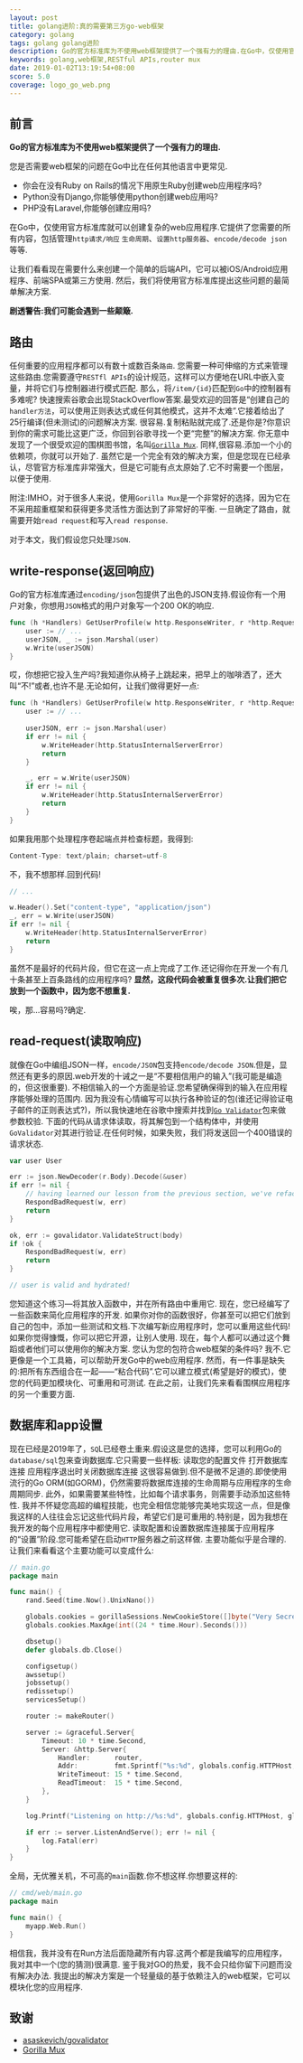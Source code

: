 ```yaml
---
layout: post
title: golang进阶:真的需要第三方go-web框架
category: golang
tags: golang golang进阶
description: Go的官方标准库为不使用web框架提供了一个强有力的理由.在Go中，仅使用官方标准库就可以创建复杂的web应用程序
keywords: golang,web框架,RESTful APIs,router mux
date: 2019-01-02T13:19:54+08:00
score: 5.0
coverage: logo_go_web.png
---
```


## 前言
**Go的官方标准库为不使用web框架提供了一个强有力的理由.**

您是否需要web框架的问题在Go中比在任何其他语言中更常见.

- 你会在没有Ruby on Rails的情况下用原生Ruby创建web应用程序吗?
- Python没有Django,你能够使用python创建web应用吗?
- PHP没有Laravel,你能够创建应用吗?

在Go中，仅使用官方标准库就可以创建复杂的web应用程序.它提供了您需要的所有内容，包括管理`http请求/响应` `生命周期`、`设置http服务器`、`encode/decode json`等等.

让我们看看现在需要什么来创建一个简单的后端API，它可以被iOS/Android应用程序、前端SPA或第三方使用.
然后，我们将使用官方标准库提出这些问题的最简单解决方案.

**剧透警告:我们可能会遇到一些颠簸.**

## 路由

任何重要的应用程序都可以有数十或数百条`路由`.
您需要一种可伸缩的方式来管理这些路由.您需要遵守`RESTfl APIs`的设计规范，这样可以方便地在URL中嵌入变量，并将它们与控制器进行模式匹配.
那么，将`/item/{id}`匹配到`Go`中的控制器有多难呢?
快速搜索谷歌会出现StackOverflow答案.最受欢迎的回答是“创建自己的`handler方法`，可以使用正则表达式或任何其他模式，这并不太难”.它接着给出了25行编译(但未测试)的问题解决方案.
很容易.复制粘贴就完成了.还是你是?你意识到你的需求可能比这更广泛，你回到谷歌寻找一个更“完整”的解决方案.
你无意中发现了一个很受欢迎的围棋图书馆，名叫[`Gorilla Mux`](http://www.gorillatoolkit.org/pkg/mux).
同样,很容易.添加一个小的依赖项，你就可以开始了.
虽然它是一个完全有效的解决方案，但是您现在已经承认，尽管官方标准库非常强大，但是它可能有点太原始了.它不时需要一个图层，以便于使用.

附注:IMHO，对于很多人来说，使用`Gorilla Mux`是一个非常好的选择，因为它在不采用超重框架和获得更多灵活性方面达到了非常好的平衡.
一旦确定了路由，就需要开始`read request`和写入`read response`.

对于本文，我们假设您只处理`JSON`.


## write-response(返回响应)

Go的官方标准库通过`encoding/json`包提供了出色的JSON支持.假设你有一个用户对象，你想用`JSON`格式的用户对象写一个200 OK的响应.

```go
func (h *Handlers) GetUserProfile(w http.ResponseWriter, r *http.Request) {
	user := // ...
	userJSON, _ := json.Marshal(user)
	w.Write(userJSON)
}
```

哎，你想把它投入生产吗?我知道你从椅子上跳起来，把早上的咖啡洒了，还大叫“不!”或者,也许不是.无论如何，让我们做得更好一点:

```go
func (h *Handlers) GetUserProfile(w http.ResponseWriter, r *http.Request) {
	user := // ...
	
	userJSON, err := json.Marshal(user)
	if err != nil {
		w.WriteHeader(http.StatusInternalServerError)
		return
	}

	_, err = w.Write(userJSON)
	if err != nil {
		w.WriteHeader(http.StatusInternalServerError)
		return
	}
}

```

如果我用那个处理程序卷起端点并检查标题，我得到:

```go
Content-Type: text/plain; charset=utf-8
```

不，我不想那样.回到代码!

```go
// ...

w.Header().Set("content-type", "application/json")
_, err = w.Write(userJSON)
if err != nil {
	w.WriteHeader(http.StatusInternalServerError)
	return
}
```

虽然不是最好的代码片段，但它在这一点上完成了工作.还记得你在开发一个有几十条甚至上百条路线的应用程序吗?
**显然，这段代码会被重复很多次.让我们把它放到一个函数中，因为您不想重复.**

唉，那…容易吗?确定.

## read-request(读取响应)

就像在Go中编组JSON一样，`encode/JSON`包支持`encode/decode JSON`.但是，显然还有更多的原因.web开发的十诫之一是“不要相信用户的输入”(我可能是编造的，但这很重要).
不相信输入的一个方面是验证.您希望确保得到的输入在应用程序能够处理的范围内.
因为我没有心情编写可以执行各种验证的包(谁还记得验证电子邮件的正则表达式?)，所以我快速地在谷歌中搜索并找到[`Go Validator`](https://github.com/asaskevich/govalidator)包来做参数校验.
下面的代码从请求体读取，将其解包到一个结构体中，并使用`GoValidator`对其进行验证.在任何时候，如果失败，我们将发送回一个400错误的请求状态.

```go
var user User

err := json.NewDecoder(r.Body).Decode(&user)
if err != nil {
	// having learned our lesson from the previous section, we've refactored this code into its own function
	RespondBadRequest(w, err)
	return
}

ok, err := govalidator.ValidateStruct(body)
if !ok {
	RespondBadRequest(w, err)
	return
}

// user is valid and hydrated!
```

您知道这个练习—将其放入函数中，并在所有路由中重用它.
现在，您已经编写了一些函数来简化应用程序的开发.
如果你对你的函数很好，你甚至可以把它们放到自己的包中，添加一些测试和文档.下次编写新应用程序时，您可以重用这些代码!
如果你觉得慷慨，你可以把它开源，让别人使用.
现在，每个人都可以通过这个舞蹈或者他们可以使用你的解决方案.
您认为您的包符合web框架的条件吗?
我不.它更像是一个工具箱，可以帮助开发Go中的web应用程序.
然而，有一件事是缺失的:把所有东西组合在一起——“粘合代码”.它可以建立模式(希望是好的模式)，使您的代码更加模块化、可重用和可测试.
在此之前，让我们先来看看围棋应用程序的另一个重要方面.


## 数据库和app设置

现在已经是2019年了，`SQ`L已经卷土重来.假设这是您的选择，您可以利用Go的`database/sql`包来查询数据库.它只需要一些样板:
读取您的配置文件
打开数据库连接
应用程序退出时关闭数据库连接
这很容易做到.但不是微不足道的.即使使用流行的Go ORM(如GORM)，仍然需要将数据库连接的生命周期与应用程序的生命周期同步.
此外，如果需要某些特性，比如每个请求事务，则需要手动添加这些特性.
我并不怀疑您高超的编程技能，也完全相信您能够完美地实现这一点，但是像我这样的人往往会忘记这些代码片段，希望它们是可重用的.特别是，因为我想在我开发的每个应用程序中都使用它.
读取配置和设置数据库连接属于应用程序的“设置”阶段.您可能希望在启动`HTTP`服务器之前这样做.
主要功能似乎是合理的.让我们来看看这个主要功能可以变成什么:

```go
// main.go
package main

func main() {
	rand.Seed(time.Now().UnixNano())

	globals.cookies = gorillaSessions.NewCookieStore([]byte("Very Secret"))
	globals.cookies.MaxAge(int((24 * time.Hour).Seconds()))

	dbsetup()
	defer globals.db.Close()

	configsetup()
	awssetup()
	jobssetup()
	redissetup()
	servicesSetup()

	router := makeRouter()

	server := &graceful.Server{
		Timeout: 10 * time.Second,
		Server: &http.Server{
			Handler:      router,
			Addr:         fmt.Sprintf("%s:%d", globals.config.HTTPHost, globals.config.HTTPPort),
			WriteTimeout: 15 * time.Second,
			ReadTimeout:  15 * time.Second,
		},
	}

	log.Printf("Listening on http://%s:%d", globals.config.HTTPHost, globals.config.HTTPPort)

	if err := server.ListenAndServe(); err != nil {
		log.Fatal(err)
	}
}
```

全局，无优雅关机，不可高的`main`函数.你不想这样.你想要这样的:


```go
// cmd/web/main.go
package main

func main() {
	myapp.Web.Run()
}
```

相信我，我并没有在Run方法后面隐藏所有内容.这两个都是我编写的应用程序，我对其中一个(您的猜测)很满意.
鉴于我对GO的热爱，我不会只给你留下问题而没有解决办法.
我提出的解决方案是一个轻量级的基于依赖注入的web框架，它可以模块化您的应用程序.


## 致谢
- [asaskevich/govalidator](https://github.com/asaskevich/govalidator)
- [Gorilla Mux](http://www.gorillatoolkit.org/pkg/mux)

